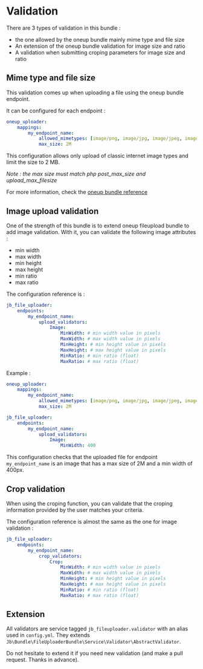 Validation
==========

There are 3 types of validation in this bundle :

* the one allowed by the oneup bundle mainly mime type and file size
* An extension of the oneup bundle validation for image size and ratio
* A validation when submitting croping parameters for image size and ratio

Mime type and file size
-----------------------

This validation comes up when uploading a file using the oneup bundle endpoint.

It can be configured for each endpoint :

~~~ yml
oneup_uploader:
    mappings:
        my_endpoint_name:
            allowed_mimetypes: [image/png, image/jpg, image/jpeg, image/gif]
            max_size: 2M
~~~

This configuration allows only upload of classic internet image types and limit the size to 2 MB.

*Note : the max size must match php post_max_size and upload_max_filesize*

For more information, check the [oneup bundle reference](https://github.com/1up-lab/OneupUploaderBundle/blob/master/Resources/doc/configuration_reference.md)

Image upload validation
-----------------------

One of the strength of this bundle is to extend oneup fileupload bundle to add image validation. With it, you can validate the following image attributes :

* min width
* max width
* min height
* max height
* min ratio
* max ratio

The configuration reference is :

~~~ yml
jb_file_uploader:
    endpoints:
        my_endpoint_name:
            upload_validators:
                Image:
                    MinWidth: # min width value in pixels
                    MaxWidth: # max width value in pixels
                    MinHeight: # min height value in pixels
                    MaxHeight: # max height value in pixels
                    MinRatio: # min ratio (float)
                    MaxRatio: # max ratio (float)
~~~

Example :

~~~ yml
oneup_uploader:
    mappings:
        my_endpoint_name:
            allowed_mimetypes: [image/png, image/jpg, image/jpeg, image/gif]
            max_size: 2M

jb_file_uploader:
    endpoints:
        my_endpoint_name:
            upload_validators:
                Image:
                    MinWidth: 400
~~~

This configuration checks that the uploaded file for endpoint `my_endpoint_name` is an image that has a max size of 2M and a min width of 400px.

Crop validation
---------------

When using the croping function, you can validate that the croping information provided by the user matches your criteria.

The configuration reference is almost the same as the one for image validation :

~~~ yml
jb_file_uploader:
    endpoints:
        my_endpoint_name:
            crop_validators:
                Crop:
                    MinWidth: # min width value in pixels
                    MaxWidth: # max width value in pixels
                    MinHeight: # min height value in pixels
                    MaxHeight: # max height value in pixels
                    MinRatio: # min ratio (float)
                    MaxRatio: # max ratio (float)
~~~

Extension
---------

All validators are service tagged `jb_fileuploader.validator` with an alias used in `config.yml`. They extends `Jb\Bundle\FileUploaderBundle\Service\Validator\AbstractValidator`.

Do not hesitate to extend it if you need new validation (and make a pull request. Thanks in advance).
